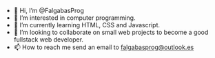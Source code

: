 - 👋 Hi, I’m @FalgabasProg
- 👀 I’m interested in computer programming.
- 🌱 I’m currently learning HTML, CSS and Javascript.
- 💞️ I’m looking to collaborate on small web projects to become a good fullstack web developer.
- 📫 How to reach me send an email to falgabasprog@outlook.es

<!---
FalgabasProg/FalgabasProg is a ✨ special ✨ repository because its `README.md` (this file) appears on your GitHub profile.
You can click the Preview link to take a look at your changes.
--->
